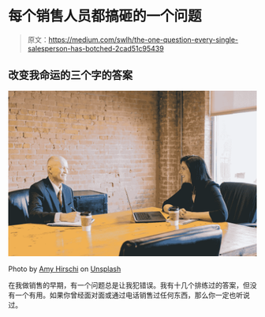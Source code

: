 # 每个销售人员都搞砸的一个问题

> 原文：<https://medium.com/swlh/the-one-question-every-single-salesperson-has-botched-2cad51c95439>

## 改变我命运的三个字的答案

![](img/4c17990b081fa9e55e2c5792264950c8.png)

Photo by [Amy Hirschi](https://unsplash.com/@amyhirschi?utm_source=medium&utm_medium=referral) on [Unsplash](https://unsplash.com?utm_source=medium&utm_medium=referral)

在我做销售的早期，有一个问题总是让我犯错误。我有十几个排练过的答案，但没有一个有用。如果你曾经面对面或通过电话销售过任何东西，那么你一定也听说过。